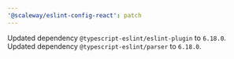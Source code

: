 ```yaml
---
'@scaleway/eslint-config-react': patch
---
```


Updated dependency `@typescript-eslint/eslint-plugin` to `6.18.0`.
Updated dependency `@typescript-eslint/parser` to `6.18.0`.
